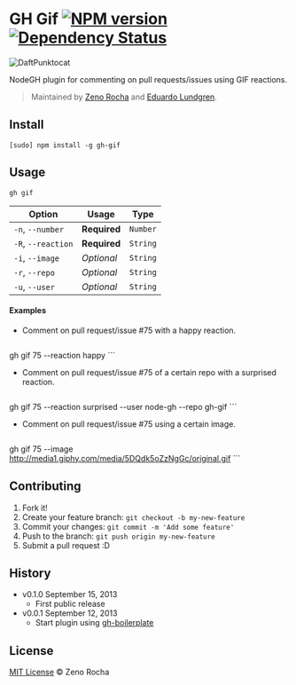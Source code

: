 # GH Gif [![NPM version](https://badge.fury.io/js/gh-gif.png)](http://badge.fury.io/js/gh-gif) [![Dependency Status](https://david-dm.org/node-gh/gh-gif.png)](https://david-dm.org/node-gh/gh-gif)

![DaftPunktocat](http://zno.io/RMu9/daftpunktocat.gif)

NodeGH plugin for commenting on pull requests/issues using GIF reactions.

> Maintained by [Zeno Rocha](https://github.com/zenorocha) and [Eduardo Lundgren](https://github.com/eduardolundgren).

## Install

```
[sudo] npm install -g gh-gif
```

## Usage

```
gh gif
```

Option             | Usage        | Type
---                | ---          | ---
`-n`, `--number`   | **Required** | `Number`
`-R`, `--reaction` | **Required** | `String`
`-i`, `--image`    | *Optional*   | `String`
`-r`, `--repo`     | *Optional*   | `String`
`-u`, `--user`     | *Optional*   | `String`

#### Examples

* Comment on pull request/issue #75 with a happy reaction.

    ```
gh gif 75 --reaction happy
    ```

* Comment on pull request/issue #75 of a certain repo with a surprised reaction.

    ```
gh gif 75 --reaction surprised --user node-gh --repo gh-gif
    ```

* Comment on pull request/issue #75 using a certain image.

    ```
gh gif 75 --image http://media1.giphy.com/media/5DQdk5oZzNgGc/original.gif
    ```

## Contributing

1. Fork it!
2. Create your feature branch: `git checkout -b my-new-feature`
3. Commit your changes: `git commit -m 'Add some feature'`
4. Push to the branch: `git push origin my-new-feature`
5. Submit a pull request :D

## History

* v0.1.0 September 15, 2013
    * First public release
* v0.0.1 September 12, 2013
    * Start plugin using [gh-boilerplate](https://github.com/node-gh/gh-boilerplate)

## License

[MIT License](http://zenorocha.mit-license.org) © Zeno Rocha